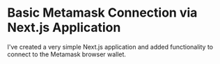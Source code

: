 # Basic Metamask Connection via Next.js Application

I've created a very simple Next.js application and added functionality to connect to the Metamask browser wallet.
